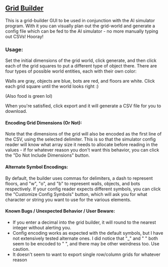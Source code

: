 ## [Grid Builder](https://ruitais.github.io/gridBuilder/)

This is a grid-builder GUI to be used in conjunction with the AI simulator program. With it you can visually plan out the grid-world and generate a config file which can be fed to the AI simulator - no more manually typing out CSVs! Hooray!

### Usage:
Set the initial dimensions of the grid world, click generate, and then click each of the grid squares to put a different type of object there. There are four types of possible world entities, each with their own color:

Walls are gray, objects are blue,
bots are red, and floors are white.
Click each grid square until the world looks right :)

(Also food is green lol)

When you're satisfied, click export and it will generate a CSV file for you to download.

#### Encoding Grid Dimensions (Or Not):
Note that the dimensions of the grid will also be encoded as the first line of the CSV, using the selected delimiter. This is so that the simulator config reader will know what array size it needs to allocate before reading in the values - if for whatever reason you don't want this behavior, you can click the "Do Not Include Dimensions" button.

#### Alternate Symbol Encodings:
By default, the builder uses commas for delimiters, a dash to represent floors, and "w", "o", and "b" to represent walls, objects, and bots respectively. If your config reader expects different symbols, you can click the "Customize Config Symbols" button, which will ask you for what character or string you want to use for the various elements.

#### Known Bugs / Unexpected Behavior / User Beware:
* If you enter a decimal into the grid builder, it will round to the nearest integer without alerting you.
* Config encoding works as expected with the default symbols, but I have not extensively tested alternate ones. I did notice that "_" and " " both seem to be encoded to " ", and there may be other weirdness too. Use caution.
* It doesn't seem to want to export single row/column grids for whatever reason
